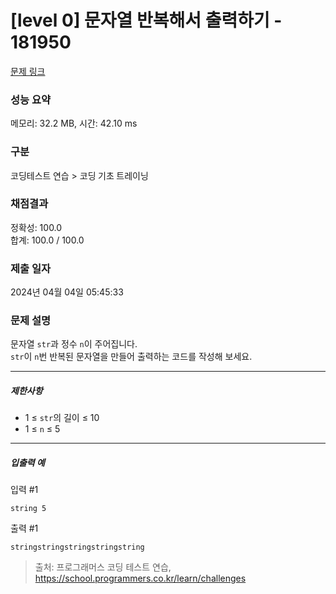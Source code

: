 # [level 0] 문자열 반복해서 출력하기 - 181950 

[문제 링크](https://school.programmers.co.kr/learn/courses/30/lessons/181950) 

### 성능 요약

메모리: 32.2 MB, 시간: 42.10 ms

### 구분

코딩테스트 연습 > 코딩 기초 트레이닝

### 채점결과

정확성: 100.0<br/>합계: 100.0 / 100.0

### 제출 일자

2024년 04월 04일 05:45:33

### 문제 설명

<p>문자열 <code>str</code>과 정수 <code>n</code>이 주어집니다.<br>
<code>str</code>이 <code>n</code>번 반복된 문자열을 만들어 출력하는 코드를 작성해 보세요.</p>

<hr>

<h5>제한사항</h5>

<ul>
<li>1 ≤ <code>str</code>의 길이 ≤ 10</li>
<li>1 ≤ <code>n</code> ≤ 5</li>
</ul>

<hr>

<h5>입출력 예</h5>

<p>입력 #1</p>
<div class="highlight"><pre class="codehilite"><code>string 5
</code></pre></div>
<p>출력 #1</p>
<div class="highlight"><pre class="codehilite"><code>stringstringstringstringstring
</code></pre></div>

> 출처: 프로그래머스 코딩 테스트 연습, https://school.programmers.co.kr/learn/challenges